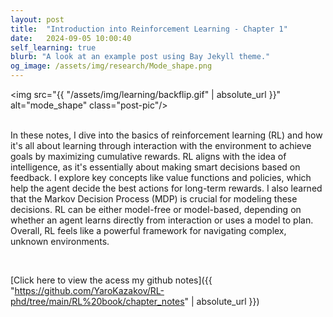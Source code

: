 ```yaml
---
layout: post
title:  "Introduction into Reinforcement Learning - Chapter 1"
date:   2024-09-05 10:00:40
self_learning: true
blurb: "A look at an example post using Bay Jekyll theme."
og_image: /assets/img/research/Mode_shape.png
---
```


<img src="{{ "/assets/img/learning/backflip.gif" | absolute_url }}" alt="mode_shape" class="post-pic"/>
<br />
<br />

In these notes, I dive into the basics of reinforcement learning (RL) and how it's all about learning through interaction with the environment to achieve goals by maximizing cumulative rewards. RL aligns with the idea of intelligence, as it's essentially about making smart decisions based on feedback. I explore key concepts like value functions and policies, which help the agent decide the best actions for long-term rewards. I also learned that the Markov Decision Process (MDP) is crucial for modeling these decisions. RL can be either model-free or model-based, depending on whether an agent learns directly from interaction or uses a model to plan. Overall, RL feels like a powerful framework for navigating complex, unknown environments.

<br />

[Click here to view the acess my github notes]({{ "https://github.com/YaroKazakov/RL-phd/tree/main/RL%20book/chapter_notes" | absolute_url }})

<br />
